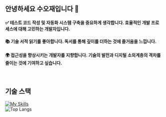 ## 안녕하세요 수오재입니다 👋

#### ✅ 테스트 코드 작성 및 자동화 시스템 구축을 중요하게 생각합니다. 효율적인 개발 프로세스에 대해 고민하는 개발자입니다. <br/>

#### 📚 기술 서적 읽기를 좋아합니다. 독서를 통해 깊이를 더하는 것에 즐거움을 느낍니다. <br/>

#### 🌍 접근성을 향상시키는 개발자를 지향합니다. 기술의 발전과 디지털 소외계층의 격차를 줄이는 것에 기여하고 싶습니다. <br/>


<br/>

## 기술 스택
[![My Skills](https://skillicons.dev/icons?i=flutter,nestjs,aws&theme=light)](https://skillicons.dev)<br/>
![Top Langs](https://github-readme-stats.vercel.app/api/top-langs/?username=ssuojae)

